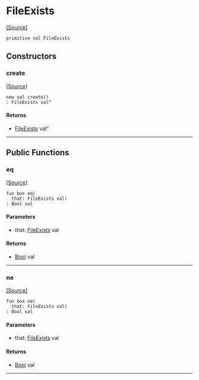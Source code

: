 # FileExists
<span class="source-link">[[Source]](src/files/file.md#L28)</span>
```pony
primitive val FileExists
```

## Constructors

### create
<span class="source-link">[[Source]](src/files/file.md#L28)</span>


```pony
new val create()
: FileExists val^
```

#### Returns

* [FileExists](files-FileExists.md) val^

---

## Public Functions

### eq
<span class="source-link">[[Source]](src/files/file.md#L29)</span>


```pony
fun box eq(
  that: FileExists val)
: Bool val
```
#### Parameters

*   that: [FileExists](files-FileExists.md) val

#### Returns

* [Bool](builtin-Bool.md) val

---

### ne
<span class="source-link">[[Source]](src/files/file.md#L29)</span>


```pony
fun box ne(
  that: FileExists val)
: Bool val
```
#### Parameters

*   that: [FileExists](files-FileExists.md) val

#### Returns

* [Bool](builtin-Bool.md) val

---

